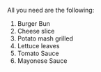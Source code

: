 All you need are the following:
1) Burger Bun
2) Cheese slice
3) Potato mash grilled
4) Lettuce leaves
5) Tomato Sauce
6) Mayonese Sauce